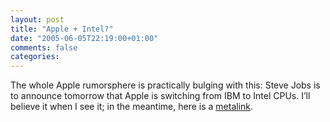 ```yaml
---
layout: post
title: "Apple + Intel?"
date: "2005-06-05T22:19:00+01:00"
comments: false
categories: 
---
```


<p>The whole Apple rumorsphere is practically bulging with this: Steve Jobs is to announce tomorrow that Apple is switching from IBM to Intel CPUs. I&#8217;ll believe it when I see it; in the meantime, here is a <a href="http://www.tuaw.com/2005/06/05/wwdc-rumor-roundup-apple-moving-to-intel/">metalink</a>.</p>


